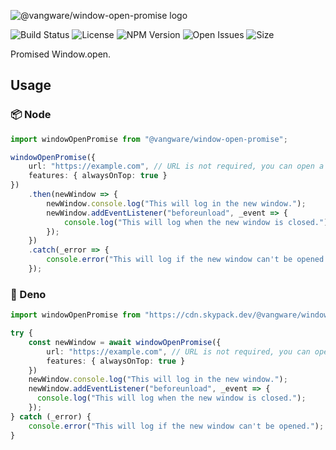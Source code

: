 ![@vangware/window-open-promise logo](https://i.imgur.com/pzcGYAZ.png)

![Build Status](https://img.shields.io/travis/vangware/window-open-promise.svg?style=for-the-badge&labelColor=666&color=2b7&link=https://travis-ci.org/github/vangware/window-open-promise)
![License](https://img.shields.io/npm/l/@vangware/window-open-promise.svg?style=for-the-badge&labelColor=666&color=2b7&link=https://github.com/vangware/window-open-promise/blob/master/LICENSE)
![NPM Version](https://img.shields.io/npm/v/@vangware/window-open-promise.svg?style=for-the-badge&labelColor=666&color=2b7&link=https://npm.im/@vangware/window-open-promise)
![Open Issues](https://img.shields.io/github/issues/vangware/window-open-promise.svg?style=for-the-badge&labelColor=666&color=2b7&link=https://github.com/vangware/window-open-promise/issues)
![Size](https://img.shields.io/bundlephobia/minzip/@vangware/window-open-promise.svg?style=for-the-badge&labelColor=666&color=2b7&label=size&link=https://bundlephobia.com/result?p=@vangware/window-open-promise)

Promised Window.open.

## Usage

### 📦 Node

```typescript
import windowOpenPromise from "@vangware/window-open-promise";

windowOpenPromise({
    url: "https://example.com", // URL is not required, you can open a blank window
    features: { alwaysOnTop: true }
})
    .then(newWindow => {
        newWindow.console.log("This will log in the new window.");
        newWindow.addEventListener("beforeunload", _event => {
            console.log("This will log when the new window is closed.");
        });
    })
    .catch(_error => {
        console.error("This will log if the new window can't be opened.");
    });
```

### 🦕 Deno

```typescript
import windowOpenPromise from "https://cdn.skypack.dev/@vangware/window-open-promise";

try {
    const newWindow = await windowOpenPromise({
        url: "https://example.com", // URL is not required, you can open a blank window
        features: { alwaysOnTop: true }
    })
    newWindow.console.log("This will log in the new window.");
    newWindow.addEventListener("beforeunload", _event => {
      console.log("This will log when the new window is closed.");
    });
} catch (_error) {
    console.error("This will log if the new window can't be opened.");
}
```
